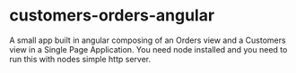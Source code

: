 # customers-orders-angular
A small app built in angular composing of an Orders view and a Customers view in a Single Page Application. 
You need node installed and you need to run this with nodes simple http server. 
